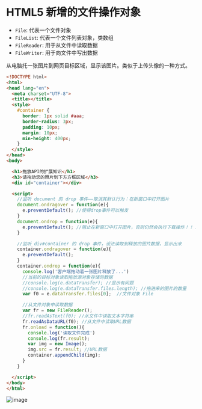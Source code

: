 # HTML5 新增的文件操作对象

* `File`: 代表一个文件对象
* `FileList`: 代表一个文件列表对象，类数组
* `FileReader`: 用于从文件中读取数据
* `FileWriter`: 用于向文件中写出数据

从电脑托一张图片到网页目标区域，显示该图片。类似于上传头像的一种方式。

```html
<!DOCTYPE html>
<html>
<head lang="en">
  <meta charset="UTF-8">
  <title></title>
  <style>
    #container {
      border: 1px solid #aaa;
      border-radius: 3px;
      padding: 10px;
      margin: 10px;
      min-height: 400px;
    }
  </style>
</head>
<body>

  <h1>拖放API的扩展知识</h1>
  <h3>请拖动您的照片到下方方框区域</h3>
  <div id="container"></div>

  <script>
    //监听 document 的 drop 事件——取消其默认行为：在新窗口中打开图片
    document.ondragover = function(e){
      e.preventDefault(); //使得drop事件可以触发
    }
    document.ondrop = function(e){
      e.preventDefault(); //阻止在新窗口中打开图片，否则仍然会执行下载操作！！！
    }

    //监听 div#container 的 drop 事件，设法读取到释放的图片数据，显示出来
    container.ondragover = function(e){
      e.preventDefault();
    }
    container.ondrop = function(e){
      console.log('客户端拖动着一张图片释放了...')
      //当前的目标对象读取拖放源对象存储的数据
      //console.log(e.dataTransfer); //显示有问题
      //console.log(e.dataTransfer.files.length); //拖进来的图片的数量
      var f0 = e.dataTransfer.files[0];  //文件对象 File

      //从文件对象中读取数据
      var fr = new FileReader();
      //fr.readAsText(f0); //从文件中读取文本字符串
      fr.readAsDataURL(f0); //从文件中读取URL数据
      fr.onload = function(){
        console.log('读取文件完成')
        console.log(fr.result);
        var img = new Image();
        img.src = fr.result; //URL数据
        container.appendChild(img);
      }
    }

  </script>
</body>
</html>
```

![image](http://img.blog.csdn.net/20161118143901695?watermark/2/text/aHR0cDovL2Jsb2cuY3Nkbi5uZXQv/font/5a6L5L2T/fontsize/400/fill/I0JBQkFCMA==/dissolve/70/gravity/Center)
